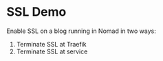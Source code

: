 # SSL Demo

Enable SSL on a blog running in Nomad in two ways:
1. Terminate SSL at Traefik
2. Terminate SSL at service